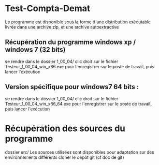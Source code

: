 Test-Compta-Demat
=================
Le programme est disponible sous la forme d'une distribution exécutable livrée dans une archive zip, et une archive autoextractive 

Récupération  du programme windows xp / windows 7 (32 bits)  
-----------------------------------------------------------
se rendre dans le dossier 1_00_04/
clic droit sur le fichier Testeur_1_00_04_win_x86.exe pour l'enregistrer sur le poste de travail, puis lancer l'exécution 

Version spécifique pour windows7 64 bits :
------------------------------------------
se rendre dans le dossier 1_00_04/
clic droit sur le fichier Testeur_1_00_04_win_x86_64.exe pour l'enregistrer sur le poste de travail, puis lancer l'exécution 


Récupération des sources du programme
=====================================
dossier src/
Les sources utilisées sont disponibles pour adaptation sur des environnements différents
cloner le dépôt git (cf doc de git)


